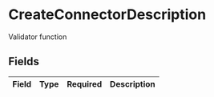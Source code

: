 # CreateConnectorDescription

Validator function


## Fields

| Field       | Type        | Required    | Description |
| ----------- | ----------- | ----------- | ----------- |
